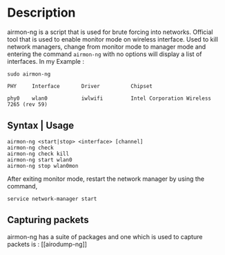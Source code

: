 # Description
airmon-ng is a script that is used for brute forcing into networks. 
Official tool that is used to enable monitor mode on wireless interface. Used to kill network managers, change from monitor mode to manager mode and entering the command ``airmon-ng`` with no options will display  a list of interfaces. 
In my Example :
```
sudo airmon-ng      

PHY     Interface       Driver          Chipset

phy0    wlan0           iwlwifi         Intel Corporation Wireless 7265 (rev 59)

```

## Syntax | Usage
```
airmon-ng <start|stop> <interface> [channel] 
airmon-ng check
airmon-ng check kill 
airmon-ng start wlan0
airmon-ng stop wlan0mon
```
After exiting monitor mode, restart the network manager by using the command, 
```
service network-manager start
```

## Capturing packets
airmon-ng has a suite of packages and one which is used to capture packets is :
[[airodump-ng]]